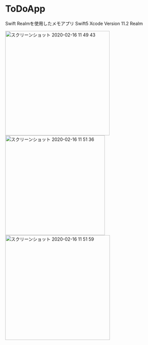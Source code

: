 # ToDoApp
Swift Realmを使用したメモアプリ
Swift5 Xcode Version 11.2 Realm

<img width="330" alt="スクリーンショット 2020-02-16 11 49 43" src="https://user-images.githubusercontent.com/51296886/74598317-ea170780-50b2-11ea-8694-1759a2a7070b.png">
<img width="315" alt="スクリーンショット 2020-02-16 11 51 36" src="https://user-images.githubusercontent.com/51296886/74598315-e2eff980-50b2-11ea-9004-76169fb28753.png">
<img width="331" alt="スクリーンショット 2020-02-16 11 51 59" src="https://user-images.githubusercontent.com/51296886/74598312-e08d9f80-50b2-11ea-96ca-c2420378d70b.png">
